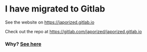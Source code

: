 # I have migrated to Gitlab

See the website on https://japorized.gitlab.io

Check out the repo at https://gitlab.com/japorized/japorized.gitlab.io

### Why? [See here](https://japorized.gitlab.io/technical/2018/08/17/making-the-move-to-gitlab.html)
